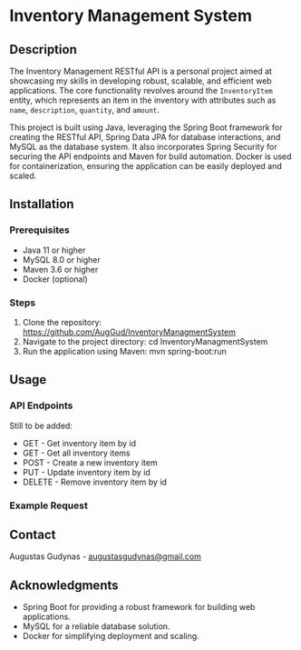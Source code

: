 # Inventory Management System

## Description

The Inventory Management RESTful API is a personal project aimed at showcasing my skills in developing robust, scalable, and efficient web applications. The core functionality revolves around the `InventoryItem` entity, which represents an item in the inventory with attributes such as `name`, `description`, `quantity`, and `amount`.

This project is built using Java, leveraging the Spring Boot framework for creating the RESTful API, Spring Data JPA for database interactions, and MySQL as the database system. It also incorporates Spring Security for securing the API endpoints and Maven for build automation. Docker is used for containerization, ensuring the application can be easily deployed and scaled.

## Installation

### Prerequisites

- Java 11 or higher
- MySQL 8.0 or higher
- Maven 3.6 or higher
- Docker (optional)

### Steps

1. Clone the repository: https://github.com/AugGud/InventoryManagmentSystem
2. Navigate to the project directory: cd InventoryManagmentSystem
3. Run the application using Maven: mvn spring-boot:run

## Usage

### API Endpoints

Still to be added:

- GET - Get inventory item by id
- GET - Get all inventory items
- POST - Create a new inventory item
- PUT - Update inventory item by id
- DELETE - Remove inventory item by id

### Example Request

## Contact

Augustas Gudynas - augustasgudynas@gmail.com

## Acknowledgments

- Spring Boot for providing a robust framework for building web applications.
- MySQL for a reliable database solution.
- Docker for simplifying deployment and scaling.